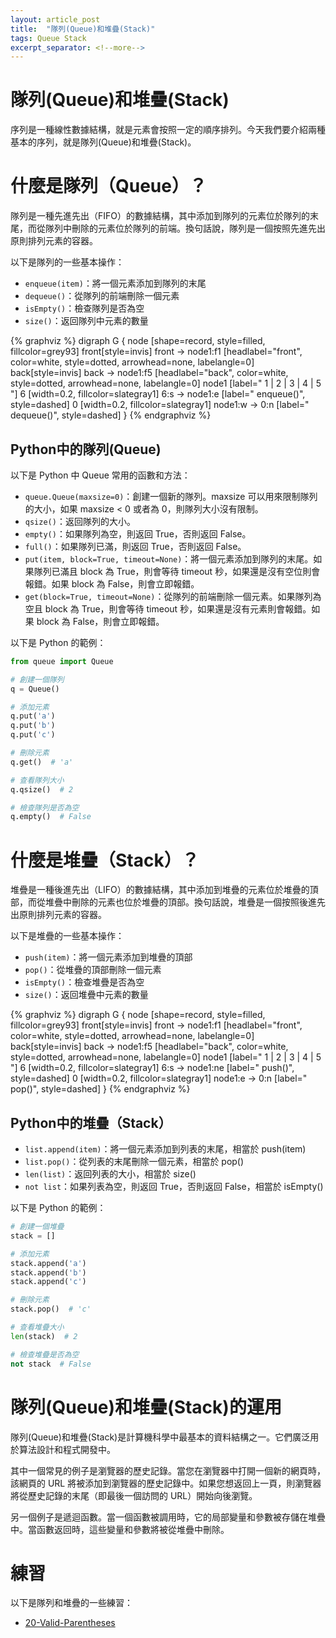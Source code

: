 ```yaml
---
layout: article_post
title:  "隊列(Queue)和堆疊(Stack)"
tags: Queue Stack
excerpt_separator: <!--more-->
---
```


<!--more-->

# 隊列(Queue)和堆疊(Stack)


序列是一種線性數據結構，就是元素會按照一定的順序排列。今天我們要介紹兩種基本的序列，就是隊列(Queue)和堆疊(Stack)。

# 什麼是隊列（Queue）？

隊列是一種先進先出（FIFO）的數據結構，其中添加到隊列的元素位於隊列的末尾，而從隊列中刪除的元素位於隊列的前端。換句話說，隊列是一個按照先進先出原則排列元素的容器。

以下是隊列的一些基本操作：

- `enqueue(item)`：將一個元素添加到隊列的末尾
- `dequeue()`：從隊列的前端刪除一個元素
- `isEmpty()`：檢查隊列是否為空
- `size()`：返回隊列中元素的數量

{% graphviz %}
digraph G {
    node [shape=record, style=filled, fillcolor=grey93]
    front[style=invis]
    front -> node1:f1 [headlabel="front", color=white, style=dotted, arrowhead=none, labelangle=0]
    back[style=invis]
    back -> node1:f5 [headlabel="back", color=white, style=dotted, arrowhead=none, labelangle=0]
    node1 [label="<f1> 1 |<f2> 2 |<f3> 3 | <f4> 4 | <f5> 5 "]
    6 [width=0.2, fillcolor=slategray1]
    6:s -> node1:e [label="  enqueue()", style=dashed]
    0 [width=0.2, fillcolor=slategray1]
    node1:w -> 0:n [label="  dequeue()", style=dashed]
}
{% endgraphviz %}

## Python中的隊列(Queue)

以下是 Python 中 Queue 常用的函數和方法：

- `queue.Queue(maxsize=0)`：創建一個新的隊列。maxsize 可以用來限制隊列的大小，如果 maxsize < 0 或者為 0，則隊列大小沒有限制。
- `qsize()`：返回隊列的大小。
- `empty()`：如果隊列為空，則返回 True，否則返回 False。
- `full()`：如果隊列已滿，則返回 True，否則返回 False。
- `put(item, block=True, timeout=None)`：將一個元素添加到隊列的末尾。如果隊列已滿且 block 為 True，則會等待 timeout 秒，如果還是沒有空位則會報錯。如果 block 為 False，則會立即報錯。
- `get(block=True, timeout=None)`：從隊列的前端刪除一個元素。如果隊列為空且 block 為 True，則會等待 timeout 秒，如果還是沒有元素則會報錯。如果 block 為 False，則會立即報錯。

以下是 Python 的範例：

```python
from queue import Queue

# 創建一個隊列
q = Queue()

# 添加元素
q.put('a')
q.put('b')
q.put('c')

# 刪除元素
q.get()  # 'a'

# 查看隊列大小
q.qsize()  # 2

# 檢查隊列是否為空
q.empty()  # False
```

# 什麼是堆疊（Stack）？

堆疊是一種後進先出（LIFO）的數據結構，其中添加到堆疊的元素位於堆疊的頂部，而從堆疊中刪除的元素也位於堆疊的頂部。換句話說，堆疊是一個按照後進先出原則排列元素的容器。

以下是堆疊的一些基本操作：

- `push(item)`：將一個元素添加到堆疊的頂部
- `pop()`：從堆疊的頂部刪除一個元素
- `isEmpty()`：檢查堆疊是否為空
- `size()`：返回堆疊中元素的數量

{% graphviz %}
digraph G {
    node [shape=record, style=filled, fillcolor=grey93]
    front[style=invis]
    front -> node1:f1 [headlabel="front", color=white, style=dotted, arrowhead=none, labelangle=0]
    back[style=invis]
    back -> node1:f5 [headlabel="back", color=white, style=dotted, arrowhead=none, labelangle=0]
    node1 [label="<f1> 1 |<f2> 2 |<f3> 3 | <f4> 4 | <f5> 5 "]
    6 [width=0.2, fillcolor=slategray1]
    6:s -> node1:ne [label="  push()", style=dashed]
    0 [width=0.2, fillcolor=slategray1]
    node1:e -> 0:n [label="  pop()", style=dashed]
}
{% endgraphviz %}

## Python中的堆疊（Stack）

- `list.append(item)`：將一個元素添加到列表的末尾，相當於 push(item)
- `list.pop()`：從列表的末尾刪除一個元素，相當於 pop()
- `len(list)`：返回列表的大小，相當於 size()
- `not list`：如果列表為空，則返回 True，否則返回 False，相當於 isEmpty()

以下是 Python 的範例：

```python
# 創建一個堆疊
stack = []

# 添加元素
stack.append('a')
stack.append('b')
stack.append('c')

# 刪除元素
stack.pop()  # 'c'

# 查看堆疊大小
len(stack)  # 2

# 檢查堆疊是否為空
not stack  # False
```

# 隊列(Queue)和堆疊(Stack)的運用

隊列(Queue)和堆疊(Stack)是計算機科學中最基本的資料結構之一。它們廣泛用於算法設計和程式開發中。

其中一個常見的例子是瀏覽器的歷史記錄。當您在瀏覽器中打開一個新的網頁時，該網頁的 URL 將被添加到瀏覽器的歷史記錄中。如果您想返回上一頁，則瀏覽器將從歷史記錄的末尾（即最後一個訪問的 URL）開始向後瀏覽。

另一個例子是遞迴函數。當一個函數被調用時，它的局部變量和參數被存儲在堆疊中。當函數返回時，這些變量和參數將被從堆疊中刪除。

# 練習

以下是隊列和堆疊的一些練習：

- [20-Valid-Parentheses](https://www.catxcoder.com/easy,/stack,/python/2022/02/11/20-Valid-Parentheses.html)